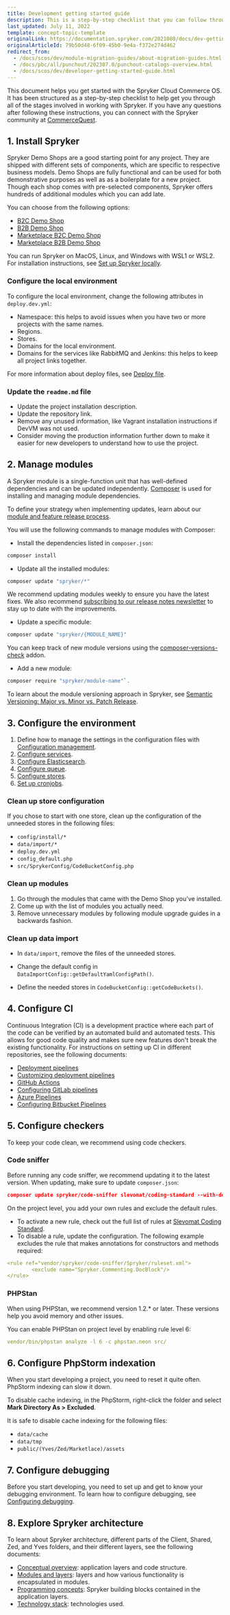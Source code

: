 ```yaml
---
title: Development getting started guide
description: This is a step-by-step checklist that you can follow through all the stages of working with Spryker.
last_updated: July 11, 2022
template: concept-topic-template
originalLink: https://documentation.spryker.com/2021080/docs/dev-getting-started
originalArticleId: 79b50d48-6f09-45b0-9e4a-f372e274d462
redirect_from:
  - /docs/scos/dev/module-migration-guides/about-migration-guides.html
  - /docs/pbc/all/punchout/202307.0/punchout-catalogs-overview.html
  - /docs/scos/dev/developer-getting-started-guide.html
---
```


This document helps you get started with the Spryker Cloud Commerce OS. It has been structured as a step-by-step checklist to help get you through all of the stages involved in working with Spryker. If you have any questions after following these instructions, you can connect with the Spryker community at [CommerceQuest](https://commercequest.space/).

## 1. Install Spryker

Spryker Demo Shops are a good starting point for any project. They are shipped with different sets of components, which are specific to respective business models. Demo Shops are fully functional and can be used for both demonstrative purposes as well as as a boilerplate for a new project. Though each shop comes with pre-selected components, Spryker offers hundreds of additional modules which you can add late.

You can choose from the following options:

* [B2C Demo Shop](/docs/about/all/b2c-suite.html)
* [B2B Demo Shop](/docs/about/all//b2b-suite.html)
* [Marketplace B2C Demo Shop](/docs/about/all/spryker-marketplace/marketplace-b2c-suite.html)
* [Marketplace B2B Demo Shop](/docs/about/all/spryker-marketplace/marketplace-b2b-suite.html)

You can run Spryker on MacOS, Linux, and Windows with WSL1 or WSL2. For installation instructions, see [Set up Spryker locally](/docs/dg/dev/set-up-spryker-locally/set-up-spryker-locally.html).

### Configure the local environment

To configure the local environment, change the following attributes in `deploy.dev.yml`:

* Namespace: this helps to avoid issues when you have two or more projects with the same names.
* Regions.
* Stores.
* Domains for the local environment.
* Domains for the services like RabbitMQ and Jenkins: this helps to keep all project links together.

For more information about deploy files, see [Deploy file](/docs/dg/dev/sdks/the-docker-sdk/deploy-file/deploy-file.html).

### Update the `readme.md` file

* Update the project installation description.
* Update the repository link.
* Remove any unused information, like Vagrant installation instructions if DevVM was not used.
* Consider moving the production information further down to make it easier for new developers to understand how to use the project.

## 2. Manage modules

A Spryker module is a single-function unit that has well-defined dependencies and can be updated independently. [Composer](/docs/dg/dev/set-up-spryker-locally/manage-dependencies-with-composer.html) is used for installing and managing module dependencies.

To define your strategy when implementing updates, learn about our [module and feature release process](/docs/about/all/releases/product-and-code-releases.html).


You will use the following commands to manage modules with Composer:

* Install the dependencies listed in `composer.json`:
```bash
composer install
```

* Update all the installed modules:
```bash
composer update "spryker/*"
```

We recommend updating modules weekly to ensure you have the latest fixes. We also recommend [subscribing to our release notes newsletter](https://now.spryker.com/release-notes) to stay up to date with the improvements.

* Update a specific module:
```bash
composer update "spryker/{MODULE_NAME}"
```

You can keep track of new module versions using the [composer-versions-check](https://github.com/Soullivaneuh/composer-versions-check) addon.

* Add a new module:

```bash
composer require "spryker/module-name"`.
```

To learn about the module versioning approach in Spryker, see [Semantic Versioning: Major vs. Minor vs. Patch Release](/docs/dg/dev/architecture/module-api/semantic-versioning-major-vs.-minor-vs.-patch-release.html).

## 3. Configure the environment

1. Define how to manage the settings in the configuration files with [Configuration management](/docs/dg/dev/backend-development/data-manipulation/configuration-management.html).
2. [Configure services](/docs/dg/dev/integrate-and-configure/configure-services.html).
3. [Configure Elasticsearch](/docs/pbc/all/search/{{site.version}}/base-shop/tutorials-and-howtos/configure-elasticsearch.html).
4. [Configure queue](/docs/dg/dev/backend-development/data-manipulation/queue/queue.html).
5. [Configure stores](/docs/dg/dev/internationalization-and-multi-store/set-up-multiple-stores.html#configure-stores).
6. [Set up cronjobs](/docs/dg/dev/backend-development/cronjobs/cronjobs.html).

### Clean up store configuration

If you chose to start with one store, clean up the configuration of the unneeded stores in the following files:

* `config/install/*`
* `data/import/*`
* `deploy.dev.yml`
* `config_default.php`
* `src/SprykerConfig/CodeBucketConfig.php`

### Clean up modules

1. Go through the modules that came with the Demo Shop you've installed.
2. Come up with the list of modules you actually need.
3. Remove unnecessary modules by following module upgrade guides in a backwards fashion.

### Clean up data import

* In `data/import`, remove the files of the unneeded stores.

* Change the default config in `DataImportConfig::getDefaultYamlConfigPath()`.

* Define the needed stores in `CodeBucketConfig::getCodeBuckets()`.

## 4. Configure CI

Continuous Integration (CI) is a development practice where each part of the code can be verified by an automated build and automated tests. This allows for good code quality and makes sure new features don't break the existing functionality. For instructions on setting up CI in different repositories, see the following documents:
* [Deployment pipelines](/docs/ca/dev/configure-deployment-pipelines/configure-azure-pipelines.html)
* [Customizing deployment pipelines](/docs/ca/dev/configure-deployment-pipelines/configure-bitbucket-pipelines.html)
* [GitHub Actions](/docs/ca/dev/configure-deployment-pipelines/configure-github-actions.html)
* [Configuring GitLab pipelines](/docs/ca/dev/configure-deployment-pipelines/configure-gitlab-pipelines.html)
* [Azure Pipelines](/docs/ca/dev/configure-deployment-pipelines/configure-azure-pipelines.html)
* [Configuring Bitbucket Pipelines](/docs/ca/dev/configure-deployment-pipelines/configure-bitbucket-pipelines.html)

## 5. Configure checkers

To keep your code clean, we recommend using code checkers.

### Code sniffer

Before running any code sniffer, we recommend updating it to the latest version. When updating, make sure to update `composer.json`:

```json
composer update spryker/code-sniffer slevomat/coding-standard --with-dependencies
```

On the project level, you add your own rules and exclude the default rules.

* To activate a new rule, check out the full list of rules at [Slevomat Coding Standard](https://github.com/slevomat/coding-standard).
* To disable a rule, update the configuration. The following example excludes the rule that makes annotations for constructors and methods required:

```yaml
<rule ref="vendor/spryker/code-sniffer/Spryker/ruleset.xml">
        <exclude name="Spryker.Commenting.DocBlock"/>
</rule>
```
### PHPStan

When using PHPStan, we recommend version 1.2.* or later. These versions help you avoid memory and other issues.

You can enable PHPStan on project level by enabling rule level 6:

```yaml
vendor/bin/phpstan analyze -l 6 -c phpstan.neon src/
```

## 6. Configure PhpStorm indexation

When you start developing a project, you need to reset it quite often. PhpStorm indexing can slow it down.

To disable cache indexing, in the PhpStorm, right-click the folder and select **Mark Directory As&nbsp;<span aria-label="and then">></span> Excluded**.

It is safe to disable cache indexing for the following files:

* `data/cache `
* `data/tmp`
* `public/(Yves/Zed/Marketlace)/assets`

## 7. Configure debugging


Before you start developing, you need to set up and get to know your debugging environment. To learn how to configure debugging, see [Configuring debugging](/docs/dg/dev/set-up-spryker-locally/configure-after-installing/configure-debugging/configure-debugging.html).


## 8. Explore Spryker architecture

To learn about Spryker architecture, different parts of the Client, Shared, Zed, and Yves folders, and their different layers, see the following documents:

* [Conceptual overview](/docs/dg/dev/architecture/conceptual-overview.html): application layers and code structure.
* [Modules and layers](/docs/dg/dev/architecture/modules-and-application-layers.html): layers and how various functionality is encapsulated in modules.
* [Programming concepts](/docs/dg/dev/architecture/programming-concepts.html): Spryker building blocks contained in the application layers.
* [Technology stack](/docs/dg/dev/architecture/technology-stack.html): technologies used.
